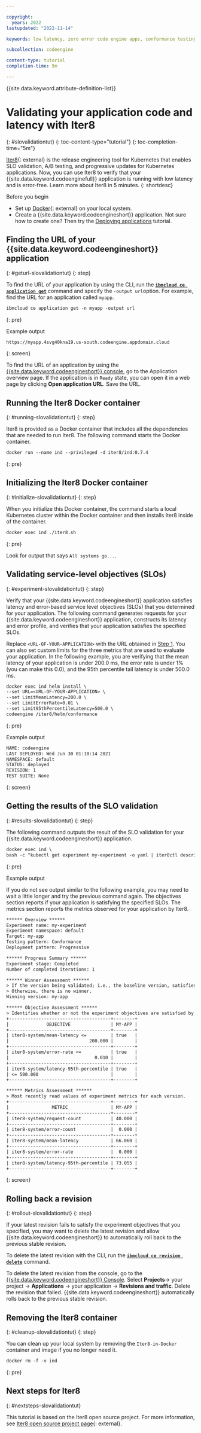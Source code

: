 ```yaml
---

copyright:
  years: 2022
lastupdated: "2022-11-14"

keywords: low latency, zero error code engine apps, conformance testing, service-level objectives (SLOs), SLO, Iter8, code engine application, rolling back a revision, validating application code

subcollection: codeengine

content-type: tutorial
completion-time: 5m 

---
```


{{site.data.keyword.attribute-definition-list}}

# Validating your application code and latency with Iter8
{: #slovalidationtut}
{: toc-content-type="tutorial"}
{: toc-completion-time="5m"}

[Iter8](https://iter8.tools){: external} is the release engineering tool for Kubernetes that enables SLO validation, A/B testing, and progressive updates for Kubernetes applications. Now, you can use Iter8 to verify that your {{site.data.keyword.codeenginefull}} application is running with low latency and is error-free. Learn more about Iter8 in 5 minutes.
{: shortdesc}

Before you begin

- Set up [Docker](https://docs.docker.com/get-docker/){: external} on your local system.
- Create a {{site.data.keyword.codeengineshort}} application. Not sure how to create one? Then try the [Deploying applications](/docs/codeengine?topic=codeengine-deploy-app-tutorial) tutorial.

## Finding the URL of your {{site.data.keyword.codeengineshort}} application
{: #geturl-slovalidationtut}
{: step}

To find the URL of your application by using the CLI, run the [**`ibmcloud ce application get`**](/docs/codeengine?topic=codeengine-cli#cli-application-get) command and specify the `-output url`option. For example, find the URL for an application called `myapp`.

```txt
ibmcloud ce application get -n myapp -output url
```
{: pre}

Example output

```txt
https://myapp.4svg40kna19.us-south.codeengine.appdomain.cloud
```
{: screen}

To find the URL of an application by using the [{{site.data.keyword.codeengineshort}} console](https://cloud.ibm.com/codeengine/overview), go to the Application overview page. If the application is in `Ready` state, you can open it in a web page by clicking **Open application URL**. Save the URL.

## Running the Iter8 Docker container
{: #running-slovalidationtut}
{: step}

Iter8 is provided as a Docker container that includes all the dependencies that are needed to run Iter8. The following command starts the Docker container.

```txt
docker run --name ind --privileged -d iter8/ind:0.7.4
```
{: pre}

## Initializing the Iter8 Docker container
{: #initialize-slovalidationtut}
{: step}

When you initialize this Docker container, the command starts a local Kubernetes cluster within the Docker container and then installs Iter8 inside of the container.

```txt
docker exec ind ./iter8.sh
```
{: pre}

Look for output that says `All systems go...`.

## Validating service-level objectives (SLOs)
{: #experiment-slovalidationtut}
{: step}

Verify that your {{site.data.keyword.codeengineshort}} application satisfies latency and error-based service level objectives (SLOs) that you determined for your application. The following command generates requests for your {{site.data.keyword.codeengineshort}} application, constructs its latency and error profile, and verifies that your application satisfies the specified SLOs.

Replace `<URL-OF-YOUR-APPLICATION>` with the URL obtained in [Step 1](#geturl-slovalidationtut). You can also set custom limits for the three metrics that are used to evaluate your application. In the following example, you are verifying that the mean latency of your application is under 200.0 ms, the error rate is under 1% (you can make this 0.0), and the 95th percentile tail latency is under 500.0 ms.

```txt
docker exec ind helm install \
--set URL=<URL-OF-YOUR-APPLICATION> \
--set LimitMeanLatency=200.0 \
--set LimitErrorRate=0.01 \
--set Limit95thPercentileLatency=500.0 \
codeengine /iter8/helm/conformance
```
{: pre}

Example output

```txt
NAME: codeengine
LAST DEPLOYED: Wed Jun 30 01:10:14 2021
NAMESPACE: default
STATUS: deployed
REVISION: 1
TEST SUITE: None
```
{: screen}

## Getting the results of the SLO validation
{: #results-slovalidationtut}
{: step}

The following command outputs the result of the SLO validation for your {{site.data.keyword.codeengineshort}} application.

```txt
docker exec ind \
bash -c "kubectl get experiment my-experiment -o yaml | iter8ctl describe -f -"
```
{: pre}

Example output

If you do not see output similar to the following example, you may need to wait a little longer and try the previous command again. The objectives section reports if your application is satisfying the specified SLOs. The metrics section reports the metrics observed for your application by Iter8.

```txt
****** Overview ******
Experiment name: my-experiment
Experiment namespace: default
Target: my-app
Testing pattern: Conformance
Deployment pattern: Progressive

****** Progress Summary ******
Experiment stage: Completed
Number of completed iterations: 1

****** Winner Assessment ******
> If the version being validated; i.e., the baseline version, satisfies the experiment objectives, it is the winner.
> Otherwise, there is no winner.
Winning version: my-app

****** Objective Assessment ******
> Identifies whether or not the experiment objectives are satisfied by the most recently observed metrics values for each version.
+--------------------------------------+--------+
|              OBJECTIVE               | MY-APP |
+--------------------------------------+--------+
| iter8-system/mean-latency <=         | true   |
|                              200.000 |        |
+--------------------------------------+--------+
| iter8-system/error-rate <=           | true   |
|                                0.010 |        |
+--------------------------------------+--------+
| iter8-system/latency-95th-percentile | true   |
| <= 500.000                           |        |
+--------------------------------------+--------+

****** Metrics Assessment ******
> Most recently read values of experiment metrics for each version.
+--------------------------------------+--------+
|                METRIC                | MY-APP |
+--------------------------------------+--------+
| iter8-system/request-count           | 40.000 |
+--------------------------------------+--------+
| iter8-system/error-count             |  0.000 |
+--------------------------------------+--------+
| iter8-system/mean-latency            | 66.060 |
+--------------------------------------+--------+
| iter8-system/error-rate              |  0.000 |
+--------------------------------------+--------+
| iter8-system/latency-95th-percentile | 73.055 |
+--------------------------------------+--------+
```
{: screen}

## Rolling back a revision
{: #rollout-slovalidationtut}
{: step}

If your latest revision fails to satisfy the experiment objectives that you specified, you may want to delete the latest revision and allow {{site.data.keyword.codeengineshort}} to automatically roll back to the previous stable revision. 

To delete the latest revision with the CLI, run the [**`ibmcloud ce revision delete`**](/docs/codeengine?topic=codeengine-cli#cli-revision-delete) command. 

To delete the latest revision from the console, go to the [{{site.data.keyword.codeengineshort}} Console](https://cloud.ibm.com/codeengine/overview). Select **Projects**-> your project -> **Applications** -> your application -> **Revisions and traffic**. Delete the revision that failed. {{site.data.keyword.codeengineshort}} automatically rolls back to the previous stable revision.

## Removing the Iter8 container
{: #cleanup-slovalidationtut}
{: step}

You can clean up your local system by removing the `Iter8-in-Docker` container and image if you no longer need it.

```txt
docker rm -f -v ind
```
{: pre}

## Next steps for Iter8
{: #nextsteps-slovalidationtut}

This tutorial is based on the Iter8 open source project. For more information, see [Iter8 open source project page](https://iter8.tools){: external}.


